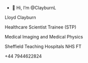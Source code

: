 - 👋 Hi, I’m @ClayburnL

Lloyd Clayburn

Healthcare Scientist Trainee (STP)

Medical Imaging and Medical Physics

Sheffield Teaching Hospitals NHS FT

+44 7944622824

<!---
ClayburnL/ClayburnL is a ✨ special ✨ repository because its `README.md` (this file) appears on your GitHub profile.
You can click the Preview link to take a look at your changes.
--->
